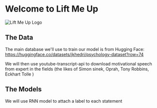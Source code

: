 # Welcome to Lift Me Up

![Lift Me Up Logo](https://github.com/tiphaineoz/Lift_Me_Up/images/Logo_Lift_Me_Up.jpg)


## The Data
The main database we'll use to train our model is from Hugging Face: https://huggingface.co/datasets/jkhedri/psychology-dataset?row=74

We will then use youtube-transcript-api to download motivational speech from expert in the fields (the likes of Simon sinek, Oprah, Tony Robbins, Eckhart Tolle )

## The Models
We will use RNN model to attach a label to each statement 